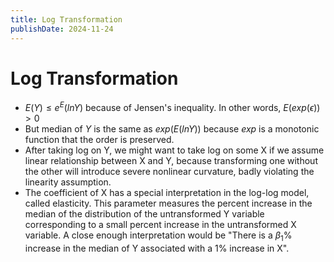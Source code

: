```yaml
---
title: Log Transformation
publishDate: 2024-11-24
---
```


# Log Transformation

- $E(Y) \leq e^E(lnY)$ because of Jensen's inequality. In other words, $E(exp(\epsilon)) > 0$
- But median of $Y$ is the same as $exp(E(lnY))$ because $exp$ is a monotonic function that the order is preserved.
- After taking log on Y, we might want to take log on some X if we assume linear relationship between X and Y, because transforming one without the other will introduce severe nonlinear curvature, badly violating the linearity assumption.
- The coefficient of X has a special interpretation in the log-log model, called elasticity. This parameter measures the percent increase in the median of the distribution of the untransformed Y variable corresponding to a small percent increase in the untransformed X variable. A close enough interpretation would be "There is a $\beta_1$% increase in the median of Y associated with a 1% increase in X".
